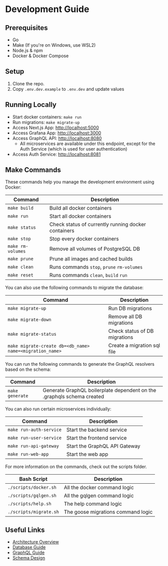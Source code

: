 # Development Guide

## Prerequisites
- Go
- Make (If you're on Windows, use WSL2)
- Node.js & npm
- Docker & Docker Compose

## Setup
1. Clone the repo.
2. Copy `.env.dev.example` to `.env.dev` and update values

## Running Locally
- Start docker containers: `make run`
- Run migrations: `make migrate-up`
- Access Next.js App: [http://localhost:5000](http://localhost:5000)
- Access Grafana App: [http://localhost:3000](http://localhost:3000)
- Access GraphQL API: [http://localhost:8080](http://localhost:8080) 
  - All microservices are available under this endpoint, except for the Auth Service (which is used for user authentication)
- Access Auth Service: [http://localhost:8081](http://localhost:8081)

## Make Commands

These commands help you manage the development environment using Docker:

| Command               | Description                                         |
|-----------------------|-----------------------------------------------------|
| `make build`          | Build all docker containers                         |
| `make run`            | Start all docker containers                         |
| `make status`         | Check status of currently running docker containers |
| `make stop`           | Stop every docker containers                        |
| `make rm-volumes`     | Remove all volumes of PostgreSQL DB                 |
| `make prune`          | Prune all images and cached builds                  |
| `make clean`          | Runs commands `stop`, `prune` `rm-volumes`          |
| `make reset`          | Runs commands `clean`, `build` `run`                |

You can also use the following commands to migrate the database:

| Command                                                   | Description                   |
|-----------------------------------------------------------|-------------------------------|
| `make migrate-up`                                         | Run DB migrations             |
| `make migrate-down`                                       | Remove all DB migrations      |
| `make migrate-status`                                     | Check status of DB migrations |
| `make migrate-create db=<db_name> name=<migration_name> ` | Create a migration sql file   |

You can run the following commands to generate the GraphQL resolvers based on the schema:

| Command         | Description                                                            |
|-----------------|------------------------------------------------------------------------|
| `make generate` | Generate GraphQL boilerplate dependent on the .graphqls schema created |

You can also run certain microservices individually:

| Command                 | Description                   |
|-------------------------|-------------------------------|
| `make run-auth-service` | Start the backend service     |
| `make run-user-service` | Start the frontend service    |
| `make run-api-gateway`  | Start the GraphQL API Gateway |
| `make run-web-app`      | Start the web app             |

For more information on the commands, check out the scripts folder.

| Bash Script            | Description                        |
|------------------------|------------------------------------|
| `./scripts/docker.sh`  | All the docker command logic       |
| `./scripts/gqlgen.sh`  | All the gqlgen command logic       |
| `./scripts/help.sh`    | The help command logic             |
| `./scripts/migrate.sh` | The goose migrations command logic |


## Useful Links
- [Architecture Overview](architecture.md)
- [Database Guide](database.md)
- [GraphQL Guide](graphql.md)
- [Schema Design](schema.md)